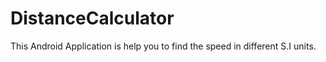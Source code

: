 # DistanceCalculator
This Android Application is help you to find the speed in different S.I units. 
